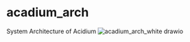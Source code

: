 # acadium_arch
System Architecture of Acidium
![acadium_arch_white drawio](https://github.com/user-attachments/assets/0e9d4dc1-c0fa-49a2-a852-4fbb8a2af2b5)

